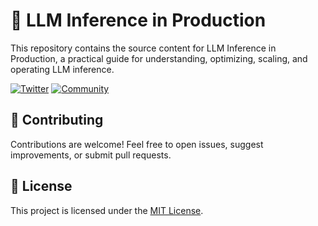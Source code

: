 # 📖 LLM Inference in Production

This repository contains the source content for LLM Inference in Production, a practical guide for understanding, optimizing, scaling, and operating LLM inference.

[![Twitter](https://badgen.net/badge/icon/@bentomlai/1DA1F2?icon=twitter&label=Follow)](https://twitter.com/bentomlai)
[![Community](https://badgen.net/badge/Join/Community/cyan?icon=slack)](https://l.bentoml.com/join-slack)

## 🤝 Contributing
Contributions are welcome! Feel free to open issues, suggest improvements, or submit pull requests.

## 📄 License

This project is licensed under the [MIT License](https://github.com/bentoml/llm-inference-in-production/blob/main/LICENSE).
